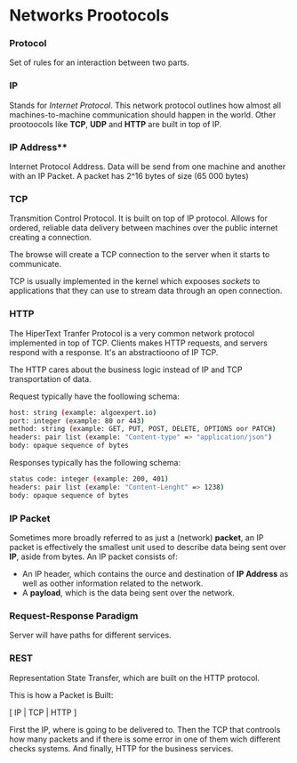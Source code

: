 

# Networks Prootocols

### Protocol
Set of rules for an interaction between two parts.

### IP 
Stands for *Internet Protocol*. This network protocol outlines how almost all machines-to-machine communication should happen in the world. Other prootoocols like **TCP**, **UDP** and **HTTP** are built in top of IP.

### IP Address**
Internet Protocol Address. Data will be send from one machine and another with an IP Packet. A packet has 2^16 bytes of size (65 000 bytes)

### TCP 
Transmition Control Protocol. It is built on top of IP protocol. Allows for ordered, reliable data delivery between machines over the public internet creating a connection.

The browse will create a TCP connection to the server when it starts to communicate. 

TCP is usually implemented in the kernel which expooses *sockets* to applications that they can use to stream data through an open connection.

### HTTP
The HiperText Tranfer Protocol is a very common network protocol implemented in top of TCP. Clients makes HTTP requests, and servers respond with a response. It's an abstractioono of IP TCP.

The HTTP cares about the business logic instead of IP and TCP transportation of data.

Request typically have the foollowing schema:

```bash
host: string (example: algoexpert.io)
port: integer (example: 80 or 443)
method: string (example: GET, PUT, POST, DELETE, OPTIONS oor PATCH)
headers: pair list (example: "Content-type" => "application/json")
body: opaque sequence of bytes
```

Responses typically has the following schema:

```bash
status code: integer (example: 200, 401)
headers: pair list (example: "Content-Lenght" => 1238)
body: opaque sequence of bytes
```

### IP Packet
Sometimes more broadly referred to as just a (network) **packet**, an IP packet is effectively the smallest unit used to describe data being sent over **IP**, aside from bytes. An IP packet consists of:

- An IP header, which contains the ource and destination of **IP Address** as well as oother information related to the network.
- A **payload**, which is the data being sent over the network.

### Request-Response Paradigm
Server will have paths for different services. 

### REST
Representation State Transfer, which are built on the HTTP protocol.

This is how a Packet is Built:

[ IP | TCP | HTTP ]

First the IP, where is going to be delivered to. Then the TCP that controols how many packets and if there is some error in one of them wich different checks systems. And finally, HTTP for the business services.
